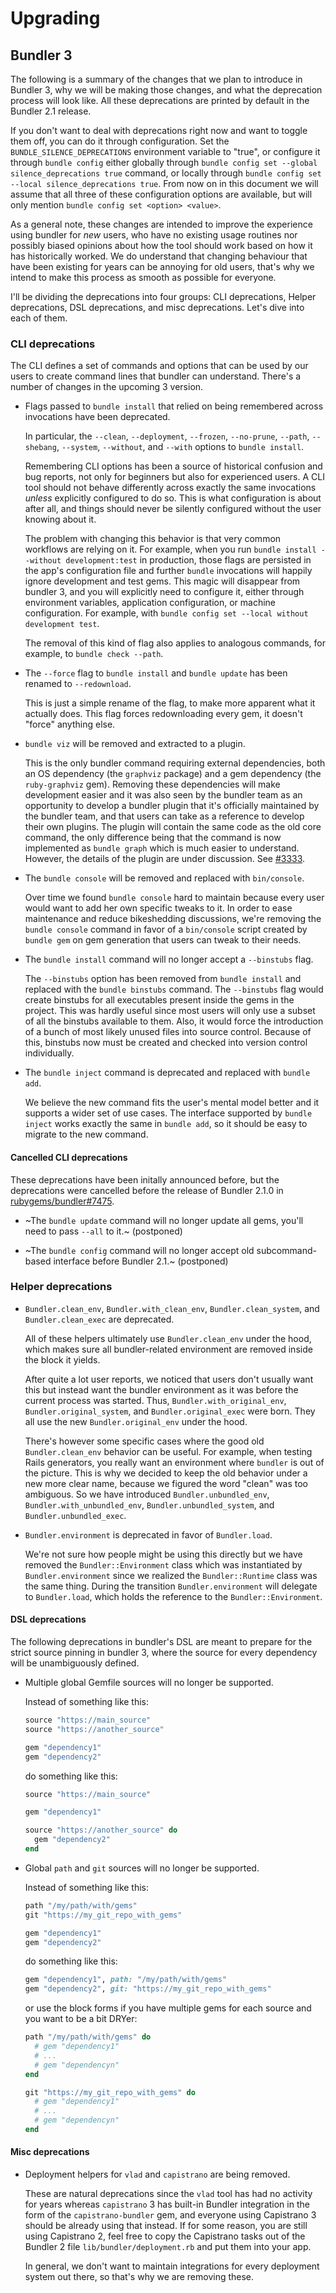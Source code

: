 # Upgrading

## Bundler 3

The following is a summary of the changes that we plan to introduce in Bundler
3, why we will be making those changes, and what the deprecation process will
look like. All these deprecations are printed by default in the Bundler 2.1 release.

If you don't want to deal with deprecations right now and want to toggle them
off, you can do it through configuration. Set the `BUNDLE_SILENCE_DEPRECATIONS`
environment variable to "true", or configure it through `bundle config` either
globally through `bundle config set --global silence_deprecations true` command, or
locally through `bundle config set --local silence_deprecations true`. From now
on in this document we will assume that all three of these configuration options
are available, but will only mention `bundle config set <option> <value>`.

As a general note, these changes are intended to improve the experience using
bundler for _new_ users, who have no existing usage routines nor possibly biased
opinions about how the tool should work based on how it has historically worked.
We do understand that changing behaviour that have been existing for years can
be annoying for old users, that's why we intend to make this process as smooth
as possible for everyone.

I'll be dividing the deprecations into four groups: CLI deprecations, Helper
deprecations, DSL deprecations, and misc deprecations. Let's dive into each of
them.

### CLI deprecations

The CLI defines a set of commands and options that can be used by our users to
create command lines that bundler can understand. There's a number of changes
in the upcoming 3 version.

* Flags passed to `bundle install` that relied on being remembered across invocations have been deprecated.

  In particular, the `--clean`, `--deployment`, `--frozen`,
  `--no-prune`, `--path`, `--shebang`, `--system`, `--without`, and `--with`
  options to `bundle install`.

  Remembering CLI options has been a source of historical confusion and bug
  reports, not only for beginners but also for experienced users. A CLI tool
  should not behave differently across exactly the same invocations _unless_
  explicitly configured to do so. This is what configuration is about after all,
  and things should never be silently configured without the user knowing about
  it.

  The problem with changing this behavior is that very common workflows are
  relying on it. For example, when you run `bundle install --without
  development:test` in production, those flags are persisted in the app's
  configuration file and further `bundle` invocations will happily ignore
  development and test gems.  This magic will disappear from bundler 3, and
  you will explicitly need to configure it, either through environment
  variables, application configuration, or machine configuration. For example,
  with `bundle config set --local without development test`.

  The removal of this kind of flag also applies to analogous commands, for
  example, to `bundle check --path`.

* The `--force` flag to `bundle install` and `bundle update` has been renamed to `--redownload`.

  This is just a simple rename of the flag, to make more apparent what it
  actually does. This flag forces redownloading every gem, it doesn't "force"
  anything else.

* `bundle viz` will be removed and extracted to a plugin.

  This is the only bundler command requiring external dependencies, both an OS
  dependency (the `graphviz` package) and a gem dependency (the `ruby-graphviz`
  gem). Removing these dependencies will make development easier and it was also
  seen by the bundler team as an opportunity to develop a bundler plugin that
  it's officially maintained by the bundler team, and that users can take as a
  reference to develop their own plugins. The plugin will contain the same code
  as the old core command, the only difference being that the command is now
  implemented as `bundle graph` which is much easier to understand. However, the
  details of the plugin are under discussion. See [#3333](https://github.com/rubygems/rubygems/issues/3333).

* The `bundle console` will be removed and replaced with `bin/console`.

  Over time we found `bundle console` hard to maintain because every user would
  want to add her own specific tweaks to it. In order to ease maintenance and
  reduce bikeshedding discussions, we're removing the `bundle console` command
  in favor of a `bin/console` script created by `bundle gem` on gem generation
  that users can tweak to their needs.


* The `bundle install` command will no longer accept a `--binstubs` flag.

  The `--binstubs` option has been removed from `bundle install` and replaced
  with the `bundle binstubs` command. The `--binstubs` flag would create
  binstubs for all executables present inside the gems in the project. This was
  hardly useful since most users will only use a subset of all the binstubs
  available to them. Also, it would force the introduction of a bunch of most
  likely unused files into source control. Because of this, binstubs now must
  be created and checked into version control individually.


* The `bundle inject` command is deprecated and replaced with `bundle add`.

  We believe the new command fits the user's mental model better and it supports
  a wider set of use cases. The interface supported by `bundle inject` works
  exactly the same in `bundle add`, so it should be easy to migrate to the new
  command.

#### Cancelled CLI deprecations

These deprecations have been initally announced before, but the deprecations
were cancelled before the release of Bundler 2.1.0 in [rubygems/bundler#7475](https://github.com/rubygems/bundler/pull/7475).

* ~The `bundle update` command will no longer update all gems, you'll need to pass `--all` to it.~ (postponed)

* ~The `bundle config` command will no longer accept old subcommand-based interface before Bundler 2.1.~ (postponed)

### Helper deprecations

* `Bundler.clean_env`, `Bundler.with_clean_env`, `Bundler.clean_system`, and `Bundler.clean_exec` are deprecated.

  All of these helpers ultimately use `Bundler.clean_env` under the hood, which
  makes sure all bundler-related environment are removed inside the block it
  yields.

  After quite a lot user reports, we noticed that users don't usually want this
  but instead want the bundler environment as it was before the current process
  was started. Thus, `Bundler.with_original_env`, `Bundler.original_system`, and
  `Bundler.original_exec` were born. They all use the new `Bundler.original_env`
  under the hood.

  There's however some specific cases where the good old `Bundler.clean_env`
  behavior can be useful. For example, when testing Rails generators, you really
  want an environment where `bundler` is out of the picture. This is why we
  decided to keep the old behavior under a new more clear name, because we
  figured the word "clean" was too ambiguous. So we have introduced
  `Bundler.unbundled_env`, `Bundler.with_unbundled_env`,
  `Bundler.unbundled_system`, and `Bundler.unbundled_exec`.

* `Bundler.environment` is deprecated in favor of `Bundler.load`.

  We're not sure how people might be using this directly but we have removed the
  `Bundler::Environment` class which was instantiated by `Bundler.environment`
  since we realized the `Bundler::Runtime` class was the same thing. During the
  transition `Bundler.environment` will delegate to `Bundler.load`, which holds
  the reference to the `Bundler::Environment`.

#### DSL deprecations

The following deprecations in bundler's DSL are meant to prepare for the strict
source pinning in bundler 3, where the source for every dependency will be
unambiguously defined.

* Multiple global Gemfile sources will no longer be supported.

  Instead of something like this:

  ```ruby
  source "https://main_source"
  source "https://another_source"

  gem "dependency1"
  gem "dependency2"
  ```

  do something like this:

  ```ruby
  source "https://main_source"

  gem "dependency1"

  source "https://another_source" do
    gem "dependency2"
  end
  ```

* Global `path` and `git` sources will no longer be supported.

  Instead of something like this:

  ```ruby
  path "/my/path/with/gems"
  git "https://my_git_repo_with_gems"

  gem "dependency1"
  gem "dependency2"
  ```

  do something like this:

  ```ruby
  gem "dependency1", path: "/my/path/with/gems"
  gem "dependency2", git: "https://my_git_repo_with_gems"
  ```

  or use the block forms if you have multiple gems for each source and you want
  to be a bit DRYer:


  ```ruby
  path "/my/path/with/gems" do
    # gem "dependency1"
    # ...
    # gem "dependencyn"
  end

  git "https://my_git_repo_with_gems" do
    # gem "dependency1"
    # ...
    # gem "dependencyn"
  end
  ```

#### Misc deprecations

* Deployment helpers for `vlad` and `capistrano` are being removed.

  These are natural deprecations since the `vlad` tool has had no activity for
  years whereas `capistrano` 3 has built-in Bundler integration in the form of
  the `capistrano-bundler` gem, and everyone using Capistrano 3 should be
  already using that instead. If for some reason, you are still using Capistrano
  2, feel free to copy the Capistrano tasks out of the Bundler 2 file
  `lib/bundler/deployment.rb` and put them into your app.

  In general, we don't want to maintain integrations for every deployment system
  out there, so that's why we are removing these.
